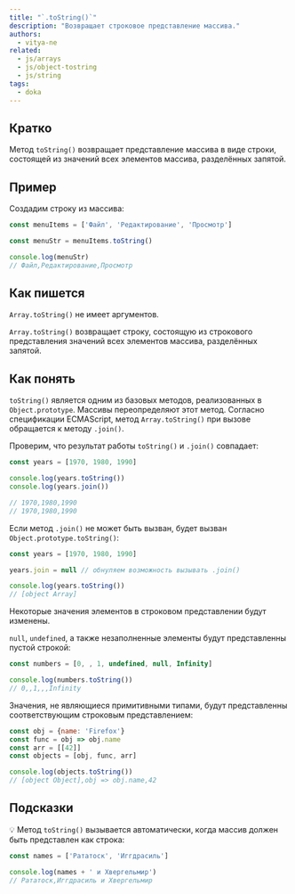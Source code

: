 ```yaml
---
title: "`.toString()`"
description: "Возвращает строковое представление массива."
authors:
  - vitya-ne
related:
  - js/arrays
  - js/object-tostring
  - js/string
tags:
  - doka
---
```


## Кратко

Метод `toString()` возвращает представление массива в виде строки, состоящей из значений всех элементов массива, разделённых запятой.

## Пример

Создадим строку из массива:

```js
const menuItems = ['Файл', 'Редактирование', 'Просмотр']

const menuStr = menuItems.toString()

console.log(menuStr)
// Файл,Редактирование,Просмотр
```

## Как пишется

`Array.toString()` не имеет аргументов.

`Array.toString()` возвращает строку, состоящую из строкового представления значений всех элементов массива, разделённых запятой.

## Как понять

`toString()` является одним из базовых методов, реализованных в `Object.prototype`. Массивы переопределяют этот метод. Согласно спецификации ECMAScript, метод `Array.toString()` при вызове обращается к методу `.join()`.

Проверим, что результат работы `toString()` и `.join()` совпадает:

```js
const years = [1970, 1980, 1990]

console.log(years.toString())
console.log(years.join())

// 1970,1980,1990
// 1970,1980,1990
```

Если метод `.join()` не может быть вызван, будет вызван `Object.prototype.toString()`:

```js
const years = [1970, 1980, 1990]

years.join = null // обнуляем возможность вызывать .join()

console.log(years.toString())
// [object Array]
```

Некоторые значения элементов в строковом представлении будут изменены.

`null`, `undefined`, а также незаполненные элементы будут представленны пустой строкой:

```js
const numbers = [0, , 1, undefined, null, Infinity]

console.log(numbers.toString())
// 0,,1,,,Infinity
```

Значения, не являющиеся примитивными типами, будут представленны соответствующим строковым представлением:

```js
const obj = {name: 'Firefox'}
const func = obj => obj.name
const arr = [[42]]
const objects = [obj, func, arr]

console.log(objects.toString())
// [object Object],obj => obj.name,42
```

## Подсказки

💡 Метод `toString()` вызывается автоматически, когда массив должен быть представлен как строка:

```js
const names = ['Рататоск', 'Иггдрасиль']

console.log(names + ' и Хвергельмир')
// Рататоск,Иггдрасиль и Хвергельмир
```
